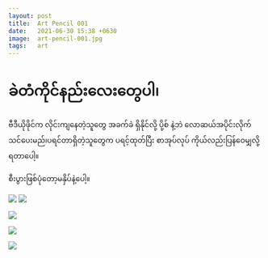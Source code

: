 ```yaml
---
layout: post
title:  Art Pencil 001
date:   2021-06-30 15:38 +0630
image:  art-pencil-001.jpg
tags:   art
---
```

# ခဲတံကိုင်နည်းလေးတွေပါ၊ 

ဗီဒီယိုဖိုင်က လိုင်းကျနေတဲ့သူတွေ အခက်ခဲ ရှိနိုင်လို့ ပို့စ် နဲ့ဘဲ လောဆယ်အပိုင်းလိုက်သင်ပေးမည်၊ပရင်တာရှိတဲ့သူတွေက ပရင့်ထုတ်ပြီး စာအုပ်လုပ် ကိုယ်လည်းပြန်ဝေမျှလို့ရတာပေါ့။

စီးပွားဖြစ်ပုံတော့မနှိပ်နဲ့ပေါ့။

![]({{site.baseurl}}/img/art-pencil-001.jpg)
![](https://scontent-nrt1-1.xx.fbcdn.net/v/t1.6435-0/s600x600/117725658_1529310540598542_14328895039098527_n.jpg?_nc_cat=109&ccb=1-3&_nc_sid=b9115d&_nc_ohc=koT8ozgdSd8AX-U06l7&_nc_ht=scontent-nrt1-1.xx&tp=7&oh=64ffedf0c123f3bae17d6557aa19c302&oe=60E1D240)

![]({{site.baseurl}}/img/art-pencil-002.jpg)

![](https://scontent-nrt1-1.xx.fbcdn.net/v/t1.6435-0/s600x600/117536428_1529310623931867_8348950465745438986_n.jpg?_nc_cat=100&ccb=1-3&_nc_sid=b9115d&_nc_ohc=zIBIUYyIiiwAX9BrlQl&_nc_ht=scontent-nrt1-1.xx&tp=7&oh=0031dbe5e2409205e6f2e55ac9ff4f9b&oe=60E1212E)

[](https://www.facebook.com/photo/?fbid=1529310650598531&set=pcb.245194389875618&__cft__[0]=AZVNXGATXhHZjmWzaQeuTAiLBEAdw9b7f_lkVBY9aDZhKtyDN25A4UN9LVqB1Iuunq-2Mi2c-Esknym_9xl6QX6EasjGdQDeh6NCToNbHTl2OUY6zIki0yc0tlSO6IYdCtzKfEkncKPN2FNRZnthOcH1&__tn__=*bH-R)

![](https://scontent-nrt1-1.xx.fbcdn.net/v/t1.6435-0/s600x600/117970589_1529310653931864_2528749970175138750_n.jpg?_nc_cat=105&ccb=1-3&_nc_sid=b9115d&_nc_ohc=hCIS09zOMM4AX_XPQzi&_nc_ht=scontent-nrt1-1.xx&tp=7&oh=021c503367df2d57c29fe09d7d0db3b6&oe=60E11D89)

[](https://www.facebook.com/photo/?fbid=1529310680598528&set=pcb.245194389875618&__cft__[0]=AZVNXGATXhHZjmWzaQeuTAiLBEAdw9b7f_lkVBY9aDZhKtyDN25A4UN9LVqB1Iuunq-2Mi2c-Esknym_9xl6QX6EasjGdQDeh6NCToNbHTl2OUY6zIki0yc0tlSO6IYdCtzKfEkncKPN2FNRZnthOcH1&__tn__=*bH-R)
